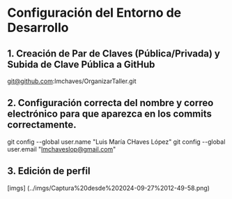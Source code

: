 # Configuración del Entorno de Desarrollo

## 1. Creación de Par de Claves (Pública/Privada) y Subida de Clave Pública a GitHub

git@github.com:lmchaves/OrganizarTaller.git

## 2. Configuración correcta del nombre y correo electrónico para que aparezca en los commits correctamente.

git config --global user.name "Luis María CHaves López"
git config --global user.email "lmchaveslop@gmail.com"

## 3. Edición de perfil

[imgs] (../imgs/Captura%20desde%202024-09-27%2012-49-58.png)

